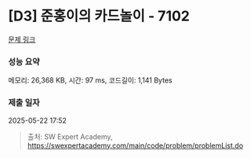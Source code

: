 # [D3] 준홍이의 카드놀이 - 7102 

[문제 링크](https://swexpertacademy.com/main/code/problem/problemDetail.do?contestProbId=AWkIlHWqBYcDFAXC) 

### 성능 요약

메모리: 26,368 KB, 시간: 97 ms, 코드길이: 1,141 Bytes

### 제출 일자

2025-05-22 17:52



> 출처: SW Expert Academy, https://swexpertacademy.com/main/code/problem/problemList.do